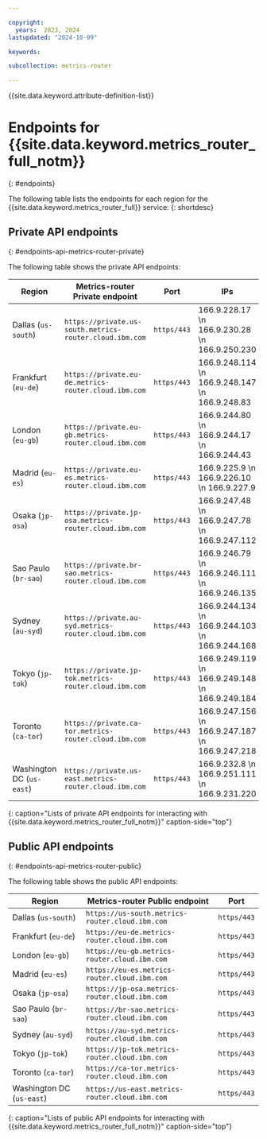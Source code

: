 ```yaml
---

copyright:
  years:  2023, 2024
lastupdated: "2024-10-09"

keywords:

subcollection: metrics-router

---
```


{{site.data.keyword.attribute-definition-list}}

# Endpoints for {{site.data.keyword.metrics_router_full_notm}}
{: #endpoints}

The following table lists the endpoints for each region for the {{site.data.keyword.metrics_router_full}} service:
{: shortdesc}


## Private API endpoints
{: #endpoints-api-metrics-router-private}

The following table shows the private API endpoints:

| Region                   | Metrics-router Private endpoint                         | Port         | IPs |
|--------------------------|---------------------------------------------------------|--------------|-----|
| Dallas (`us-south`)   | `https://private.us-south.metrics-router.cloud.ibm.com`  | `https/443`  | 166.9.228.17  \n 166.9.230.28  \n 166.9.250.230 |
| Frankfurt (`eu-de`)      | `https://private.eu-de.metrics-router.cloud.ibm.com`    | `https/443`  | 166.9.248.114  \n 166.9.248.147  \n 166.9.248.83 |
| London (`eu-gb`)         | `https://private.eu-gb.metrics-router.cloud.ibm.com`    | `https/443`  | 166.9.244.80  \n 166.9.244.17  \n 166.9.244.43 |
| Madrid (`eu-es`)         | `https://private.eu-es.metrics-router.cloud.ibm.com`    | `https/443`  | 166.9.225.9  \n  166.9.226.10  \n 166.9.227.9 |
| Osaka (`jp-osa`)        | `https://private.jp-osa.metrics-router.cloud.ibm.com`   | `https/443`  | 166.9.247.48  \n 166.9.247.78  \n 166.9.247.112  |
| Sao Paulo (`br-sao`)        | `https://private.br-sao.metrics-router.cloud.ibm.com`   | `https/443`  | 166.9.246.79  \n 166.9.246.111  \n 166.9.246.135 |
| Sydney (`au-syd`)        | `https://private.au-syd.metrics-router.cloud.ibm.com`   | `https/443`  | 166.9.244.134  \n 166.9.244.103  \n 166.9.244.168 |
| Tokyo (`jp-tok`)        | `https://private.jp-tok.metrics-router.cloud.ibm.com`   | `https/443`  | 166.9.249.119  \n 166.9.249.148  \n 166.9.249.184  |
| Toronto (`ca-tor`)        | `https://private.ca-tor.metrics-router.cloud.ibm.com`   | `https/443`  | 166.9.247.156  \n 166.9.247.187  \n 166.9.247.218 |
| Washington DC (`us-east`)   | `https://private.us-east.metrics-router.cloud.ibm.com`  | `https/443`  | 166.9.232.8  \n 166.9.251.111  \n 166.9.231.220 |
{: caption="Lists of private API endpoints for interacting with {{site.data.keyword.metrics_router_full_notm}}" caption-side="top"}

## Public API endpoints
{: #endpoints-api-metrics-router-public}

The following table shows the public API endpoints:

| Region                   | Metrics-router Public endpoint                         | Port         |
|--------------------------|---------------------------------------------------|--------------|
| Dallas (`us-south`)   | `https://us-south.metrics-router.cloud.ibm.com`          | `https/443`  |
| Frankfurt (`eu-de`)      | `https://eu-de.metrics-router.cloud.ibm.com`            | `https/443`  |
| London (`eu-gb`)         | `https://eu-gb.metrics-router.cloud.ibm.com`            | `https/443`  |
| Madrid (`eu-es`)         | `https://eu-es.metrics-router.cloud.ibm.com`            | `https/443`  |
| Osaka (`jp-osa`)        | `https://jp-osa.metrics-router.cloud.ibm.com`           | `https/443`  |
| Sao Paulo (`br-sao`)        | `https://br-sao.metrics-router.cloud.ibm.com`           | `https/443`  |
| Sydney (`au-syd`)        | `https://au-syd.metrics-router.cloud.ibm.com`           | `https/443`  |
| Tokyo (`jp-tok`)        | `https://jp-tok.metrics-router.cloud.ibm.com`           | `https/443`  |
| Toronto (`ca-tor`)        | `https://ca-tor.metrics-router.cloud.ibm.com`           | `https/443`  |
| Washington DC (`us-east`)   | `https://us-east.metrics-router.cloud.ibm.com`          | `https/443`  |
{: caption="Lists of public API endpoints for interacting with {{site.data.keyword.metrics_router_full_notm}}" caption-side="top"}
